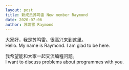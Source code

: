 ```yaml
---
layout: post
title: 新成员苏鸣雷 New member Raymond
date: 2020-07-06
author: 苏鸣雷 Raymond
---
```


大家好，我是苏鸣雷。很高兴来到这里。<br/>
Hello. My name is Raymond. I am glad to be here.

我希望能和大家一起交流编程问题。<br/>
I want to discuss problems about programmes with you.